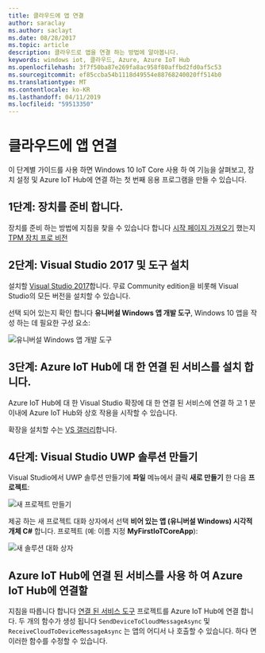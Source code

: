 ```yaml
---
title: 클라우드에 앱 연결
author: saraclay
ms.author: saclayt
ms.date: 08/28/2017
ms.topic: article
description: 클라우드로 앱을 연결 하는 방법에 알아봅니다.
keywords: windows iot, 클라우드, Azure, Azure IoT Hub
ms.openlocfilehash: 3f7f50ba87e269fa8ac958f80affbd2fd0af5c53
ms.sourcegitcommit: ef85ccba54b1118d49554e88768240020ff514b0
ms.translationtype: MT
ms.contentlocale: ko-KR
ms.lasthandoff: 04/11/2019
ms.locfileid: "59513350"
---
```

# <a name="connect-your-app-to-the-cloud"></a>클라우드에 앱 연결

이 단계별 가이드를 사용 하면 Windows 10 IoT Core 사용 하 여 기능을 살펴보고, 장치 설정 및 Azure IoT Hub에 연결 하는 첫 번째 응용 프로그램을 만들 수 있습니다.

## <a name="step-1-prepare-your-device"></a>1단계: 장치를 준비 합니다.

장치를 준비 하는 방법에 지침을 찾을 수 있습니다 합니다 [시작 페이지 가져오기](https://developer.microsoft.com/en-us/windows/iot/getstarted) 했는지 [TPM 장치 프로 비전](../connect-to-cloud/ConnectDeviceToCloud.md)

## <a name="step-2-install-visual-studio-2017-and-tools"></a>2단계: Visual Studio 2017 및 도구 설치

설치할 [Visual Studio 2017](https://go.microsoft.com/fwlink/?linkid=845271)합니다. 무료 Community edition을 비롯해 Visual Studio의 모든 버전을 설치할 수 있습니다.

선택 되어 있는지 확인 합니다 **유니버설 Windows 앱 개발 도구**, Windows 10 앱을 작성 하는 데 필요한 구성 요소:

![유니버설 Windows 앱 개발 도구](../media/ConnectAppToCloud/install_tools_for_windows10.png)

## <a name="step-3-install-the-connected-services-for-azure-iot-hub"></a>3단계: Azure IoT Hub에 대 한 연결 된 서비스를 설치 합니다.

Azure IoT Hub에 대 한 Visual Studio 확장에 대 한 연결 된 서비스에 연결 하 고 1 분 이내에 Azure IoT Hub와 상호 작용을 시작할 수 있습니다.

확장을 설치할 수는 [VS 갤러리](https://aka.ms/azure-iot-hub-vs-2017-cs-vs-gallery)합니다.

## <a name="step-4-create-a-visual-studio-uwp-solution"></a>4단계: Visual Studio UWP 솔루션 만들기

Visual Studio에서 UWP 솔루션 만들기에 **파일** 메뉴에서 클릭 **새로 만들기** 한 다음 **프로젝트**:

![새 프로젝트 만들기](../media/ConnectAppToCloud/new_project_menu.png)

제공 하는 새 프로젝트 대화 상자에서 선택 **비어 있는 앱 (유니버설 Windows) 시각적 개체 C#** 합니다. 프로젝트 (예: 이름 지정 **MyFirstIoTCoreApp**):

![새 솔루션 대화 상자](../media/ConnectAppToCloud/new_solution.png)

## <a name="use-the-connected-services-for-azure-iot-hub-to-connect-to-azure-iot-hub"></a>Azure IoT Hub에 연결 된 서비스를 사용 하 여 Azure IoT Hub에 연결할

지침을 따릅니다 합니다 [연결 된 서비스 도구](https://aka.ms/azure-iot-hub-vs-2017-cs-vs-gallery) 프로젝트를 Azure IoT Hub에 연결 합니다. 두 개의 함수가 생성 됩니다 `SendDeviceToCloudMessageAsync` 및 `ReceiveCloudToDeviceMessageAsync` 는 앱의 어디서 나 호출할 수 있습니다. 하다 면 이러한 함수를 수정할 수 있습니다.  

